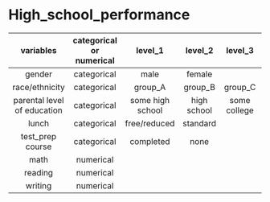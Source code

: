 # High_school_performance


| variables | categorical or numerical | level_1 | level_2 | level_3 | level_4 | level_5 | level_6 |
| :---:   | :---: | :---: | :---: | :---: | :---: | :---: | :---: |
| gender | categorical   | male   | female   |    |     |    |     |
| race/ethnicity |categorical |group_A   | group_B   | group_C   | group_D  | group_E |     | 
| parental level of education |categorical |some high school | high school | some college | associate's degree | Bachelor's degree | Master's degree | 
| lunch | categorical   | free/reduced | standard |     |      |     |      |
| test_prep course | categorical | completed | none |     |     |      |      |
| math | numerical |     |      |      |      |      |      |
| reading | numerical|     |      |      |      |      |      |
| writing | numerical |     |      |      |      |      |      |
